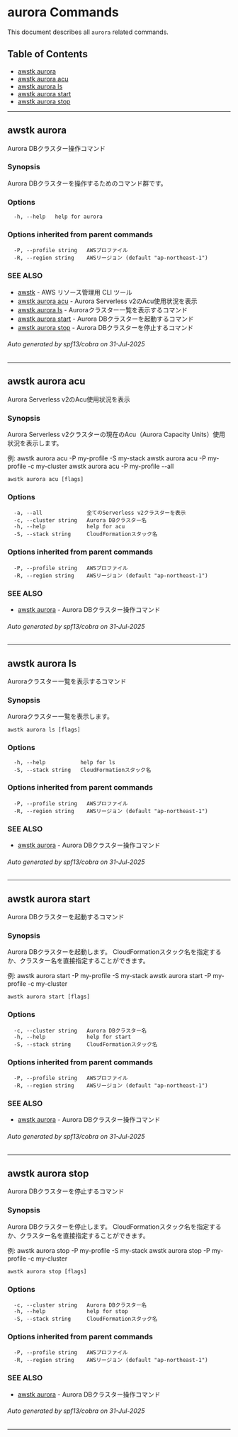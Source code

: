# aurora Commands

This document describes all `aurora` related commands.

## Table of Contents

- [awstk aurora](#awstk-aurora)
- [awstk aurora acu](#awstk-aurora-acu)
- [awstk aurora ls](#awstk-aurora-ls)
- [awstk aurora start](#awstk-aurora-start)
- [awstk aurora stop](#awstk-aurora-stop)

---

## awstk aurora

Aurora DBクラスター操作コマンド

### Synopsis

Aurora DBクラスターを操作するためのコマンド群です。

### Options

```
  -h, --help   help for aurora
```

### Options inherited from parent commands

```
  -P, --profile string   AWSプロファイル
  -R, --region string    AWSリージョン (default "ap-northeast-1")
```

### SEE ALSO

* [awstk](README.md)	 - AWS リソース管理用 CLI ツール
* [awstk aurora acu](aurora.md#awstk-aurora-acu)	 - Aurora Serverless v2のAcu使用状況を表示
* [awstk aurora ls](aurora.md#awstk-aurora-ls)	 - Auroraクラスター一覧を表示するコマンド
* [awstk aurora start](aurora.md#awstk-aurora-start)	 - Aurora DBクラスターを起動するコマンド
* [awstk aurora stop](aurora.md#awstk-aurora-stop)	 - Aurora DBクラスターを停止するコマンド

###### Auto generated by spf13/cobra on 31-Jul-2025

---

## awstk aurora acu

Aurora Serverless v2のAcu使用状況を表示

### Synopsis

Aurora Serverless v2クラスターの現在のAcu（Aurora Capacity Units）使用状況を表示します。

例:
  awstk aurora acu -P my-profile -S my-stack
  awstk aurora acu -P my-profile -c my-cluster
  awstk aurora acu -P my-profile --all

```
awstk aurora acu [flags]
```

### Options

```
  -a, --all              全てのServerless v2クラスターを表示
  -c, --cluster string   Aurora DBクラスター名
  -h, --help             help for acu
  -S, --stack string     CloudFormationスタック名
```

### Options inherited from parent commands

```
  -P, --profile string   AWSプロファイル
  -R, --region string    AWSリージョン (default "ap-northeast-1")
```

### SEE ALSO

* [awstk aurora](aurora.md)	 - Aurora DBクラスター操作コマンド

###### Auto generated by spf13/cobra on 31-Jul-2025

---

## awstk aurora ls

Auroraクラスター一覧を表示するコマンド

### Synopsis

Auroraクラスター一覧を表示します。

```
awstk aurora ls [flags]
```

### Options

```
  -h, --help           help for ls
  -S, --stack string   CloudFormationスタック名
```

### Options inherited from parent commands

```
  -P, --profile string   AWSプロファイル
  -R, --region string    AWSリージョン (default "ap-northeast-1")
```

### SEE ALSO

* [awstk aurora](aurora.md)	 - Aurora DBクラスター操作コマンド

###### Auto generated by spf13/cobra on 31-Jul-2025

---

## awstk aurora start

Aurora DBクラスターを起動するコマンド

### Synopsis

Aurora DBクラスターを起動します。
CloudFormationスタック名を指定するか、クラスター名を直接指定することができます。

例:
  awstk aurora start -P my-profile -S my-stack
  awstk aurora start -P my-profile -c my-cluster

```
awstk aurora start [flags]
```

### Options

```
  -c, --cluster string   Aurora DBクラスター名
  -h, --help             help for start
  -S, --stack string     CloudFormationスタック名
```

### Options inherited from parent commands

```
  -P, --profile string   AWSプロファイル
  -R, --region string    AWSリージョン (default "ap-northeast-1")
```

### SEE ALSO

* [awstk aurora](aurora.md)	 - Aurora DBクラスター操作コマンド

###### Auto generated by spf13/cobra on 31-Jul-2025

---

## awstk aurora stop

Aurora DBクラスターを停止するコマンド

### Synopsis

Aurora DBクラスターを停止します。
CloudFormationスタック名を指定するか、クラスター名を直接指定することができます。

例:
  awstk aurora stop -P my-profile -S my-stack
  awstk aurora stop -P my-profile -c my-cluster

```
awstk aurora stop [flags]
```

### Options

```
  -c, --cluster string   Aurora DBクラスター名
  -h, --help             help for stop
  -S, --stack string     CloudFormationスタック名
```

### Options inherited from parent commands

```
  -P, --profile string   AWSプロファイル
  -R, --region string    AWSリージョン (default "ap-northeast-1")
```

### SEE ALSO

* [awstk aurora](aurora.md)	 - Aurora DBクラスター操作コマンド

###### Auto generated by spf13/cobra on 31-Jul-2025

---

